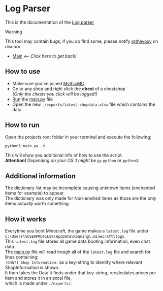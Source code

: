 
# Log Parser

This is the documentation of the [Log parser](/docs/LOGPARSER.md)

> [!WARNING]
> This tool may contain bugs, if you do find some, please notify [@thevoxy](https://discordapp.com/users/967391331553013811) on discord.

- [Main](/README.md) _<-- Click here to get back!_

## How to use 
- Make sure you've joined [MythicMC](https://mythicmc.org)
- Go to any shop and right click the **chest** of a chestshop\
  *(Only the chests you click will be logged!)*
- [Run](#how-to-run) the [main.py](https://github.com/Vox314/MythicMC-Log-Parser/blob/master/main.py) file
- Open the new ``./exports/latest-shopdata.xlsx`` file which contains the data. 

## How to run
Open the projects root folder in your terminal and execute the following;

```py
python3 main.py -h
```

This will show you additional info of how to use the script.\
**Attention!** *Depending on your OS it might be ``py`` ``python`` or ``python3``.*

## Additional information
The dictionary list may be incomplete causing unknown items (enchanted items for example) to appear.\
The dictionary was only made for Non-anvilled items as those are the only items actually worth something.

## How it works
Everytime you boot Minecraft, the game makes a ``latest.log`` file under ``C:\Users\%USERPROFILE%\AppData\Roaming\.minecraft\logs``.\
This ``latest.log`` file stores all game data booting information, even chat data.\
The [main.py](https://github.com/Vox314/MythicMC-Log-Parser/blob/master/main.py) file will
read trough all of the ``latest.log`` file and search for lines containing:\
``[CHAT] Shop Information:`` as a key-string
to identify where relevant ShopInformation is shown.\
It then takes the Data it finds under that key-string, recalculates prices per item and stores it in an
excel file,\
which is made under ``./exports/``.
